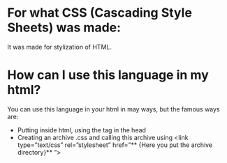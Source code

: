 # For what CSS (Cascading Style Sheets) was made:

It was made for stylization of HTML.

# How can I use this language in my html?

You can use this language in your html in may ways, but the famous ways are:
* Putting inside html, using the tag <style></style> in the head
* Creating an archive .css and calling this archive using <link type=”text/css” rel=”stylesheet” href=”** {Here you put the archive directory}** ”></link>
